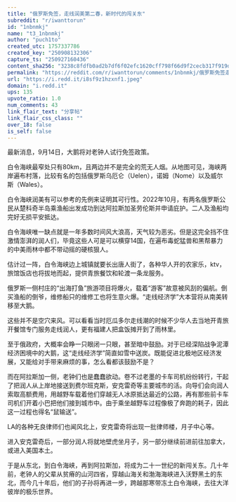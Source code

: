 ```yaml
---
title: "俄罗斯免签，走线润美第二春，新时代的闯关东"
subreddit: "r/iwanttorun"
id: "1nbnmkj"
name: "t3_1nbnmkj"
author: "puch1to"
created_utc: 1757337786
created_key: "250908132306"
capture_ts: "250927160436"
content_sha256: "3238c8fdfb0ad2b7df6f02efc1620cff798f66d9f2cecb317f919d1a8a5fe37b"
permalink: "https://reddit.com/r/iwanttorun/comments/1nbnmkj/俄罗斯免签走线润美第二春新时代的闯关东/"
url: "https://i.redd.it/i8sf9z1hzxnf1.jpeg"
domain: "i.redd.it"
ups: 135
upvote_ratio: 1.0
num_comments: 43
link_flair_text: "分享帖"
link_flair_css_class: ""
over_18: false
is_self: false
---
```


最新消息，9月14日，大鹅将对老钟人试行免签政策。

白令海峡最窄处只有80km，且两边并不是完全的荒无人烟。从地图可见，海峡两岸遍布村落，比较有名的包括俄罗斯乌厄仑（Uelen），诺姆（Nome）以及威尔斯（Wales）。

白令海峡润美有可以参考的先例来证明其可行性。2022年10月，有两名俄罗斯公民从楚科奇半岛乘渔船出发成功到达阿拉斯加圣劳伦斯并申请庇护。二人及渔船均完好无损平安抵达。

白令海峡唯一缺点就是一年多数时间风大浪高，天气较为恶劣。但是这完全挡不住激情澎湃的润人们，毕竟这些人可是可以横穿14国，在遍布毒蛇猛兽和黑帮暴力的中美雨林中都不带动摇的硬核狠人。

估计过一阵，白令海峡边上城镇就要长出唐人街了，各种华人开的农家乐，ktv，旅馆饭店也将拔地而起，提供青旅餐饮和轮渡一条龙服务。

俄罗斯一侧村庄的“出海打鱼”旅游项目将爆火，载着“游客”故意被风刮的偏航。倒买渔船的倒爷，维修船只的维修工也将生意火爆。“走线经济学”大本营将从南美转移至大鹅。

这些并不是空穴来风。可以看看当时厄瓜多尔走线潮的时候不少华人去当地开青旅开餐馆专门服务走线润人，更有福建人把盒饭摊开到了雨林里。

至于俄政府，大概率会睁一只眼闭一只眼，甚至暗中鼓励。对于已经深陷战争泥潭经济困境中的大鹅，这“走线经济学”简直如雪中送炭。既能促进北极地区经济发展，又能给对手带来麻烦的事，怎么看都该鼓励不是？

而在阿拉斯加一侧，老钟们也是蠢蠢欲动。卷不过老墨的卡车司机纷纷转行，干起了把润人从上岸地接送到费尔班克斯，安克雷奇等主要城市的活。向导们会向润人索取高额费用，用越野车载着他们穿越无人冰原抵达最近的公路，再有那些前卡车司机们开着小巴把他们接到城市中。由于乘坐越野车过程像极了奔跑的耗子，因此这一过程也得名“鼠输送”。

LA的各种无良律师们也闻风北上，安克雷奇将出现一批律师楼，月子中心等。

进入安克雷奇后，一部分润人将就地壁虎坐月子，另一部分继续前进前往加拿大，或进入美国本土。

于是从东北，到白令海峡，再到阿拉斯加，将成为二十一世纪的新闯关东。几十年前，老钟人的父辈从贫瘠的山河四省，穿越山海关和渤海海峡进入沃野黑土的东北，而今几十年后，他们的子孙将再进一步，跨越那寒带冻土白令海峡，去往大洋彼岸的极乐世界。
